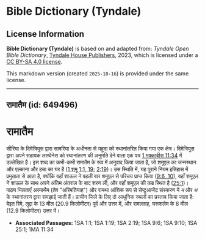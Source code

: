 # Bible Dictionary (Tyndale)

## License Information

**Bible Dictionary (Tyndale)** is based on and adapted from: _Tyndale Open Bible Dictionary_, [Tyndale House Publishers](https://tyndaleopenresources.com/), 2023, which is licensed under a [CC BY-SA 4.0 license](https://creativecommons.org/licenses/by-sa/4.0/legalcode.en).

This markdown version (created `2025-10-16`) is provided under the same license.



--------------------------------

## रामातैम (id: 649496)

**रामातैम**
===========

सीरिया के दिमेत्रियुस द्वारा सामरिया के अधीनता से यहूदा को स्थानांतरित किया गया एक क्षेत्र। दिमेत्रियुस द्वारा अपने सहायक लस्थेनेस को स्थानांतरण की अनुमति देने वाला एक पत्र [1 मक्काबीस 11:34](https://ref.ly/1Macc11:34) में उल्लेखित है। इस शब्द का कभी\-कभी रामातैम के रूप में अनुवाद किया जाता है, जो शमूएल का जन्मस्थान और एल्काना और हन्ना का घर है ([1 शमू 1:1, 19](https://ref.ly/1Sam1:1,1Sam1:19); [2:19](https://ref.ly/1Sam2:19))। उस स्थिति में, यह पुराने नियम इतिहास में प्रमुखता से आता है, क्योंकि वहाँ शाऊल ने पहली बार शमूएल से परिचय प्राप्त किया ([9:6, 10](https://ref.ly/1Sam9:6,1Sam9:10)), वहाँ शमूएल ने शाऊल के साथ अपने अंतिम अंतराल के बाद शरण ली, और वहाँ शमूएल की कब्र स्थित है ([25:1](https://ref.ly/1Sam25:1))। पाठ्य भिन्नताएँ अरमाथैम (तेव "अरिमतियाह") और रामथा आंशिक रूप से सेप्टुआजेंट संस्करण में *म* और *थ* के स्थानांतरण द्वारा समझाई जाती हैं। प्राचीन जिले के लिए दो आधुनिक स्थलों का प्रस्ताव किया जाता है: बेइत रिमे, लुद्दा के 13 मील (20\.9 किलोमीटर) पूर्व और उत्तर में, और रामल्लाह, यरूशलेम के 8 मील (12\.9 किलोमीटर) उत्तर में।

* **Associated Passages:** 1SA 1:1; 1SA 1:19; 1SA 2:19; 1SA 9:6; 1SA 9:10; 1SA 25:1; 1MA 11:34

